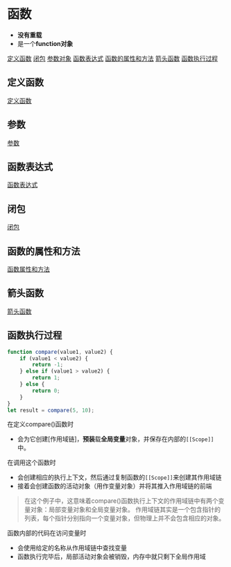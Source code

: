 # 函数

- **没有重载**
- 是一个**function对象**

[定义函数](#定义函数)
[闭包](#闭包)
[参数对象](#参数对象)
[函数表达式](#函数表达式)
[函数的属性和方法](#函数的属性和方法)
[箭头函数](#箭头函数)
[函数执行过程](#函数执行过程)

## 定义函数

[定义函数](JavaScript_Function_Definition.md)

## 参数

[参数](JavaScript_Function_Arguments.md)

## 函数表达式

[函数表达式](JavaScript_Function_Expression.md)

## 闭包

[闭包](JavaScript_Closures.md)

## 函数的属性和方法

[函数属性和方法](javascript_function_property_and_method.md)

## 箭头函数

[箭头函数](JavaScript_Arrow_Function_Expressions.md)

## 函数执行过程

```javascript
function compare(value1, value2) {
    if (value1 < value2) {
        return -1;
    } else if (value1 > value2) {
        return 1;
    } else {
        return 0;
    }
}
let result = compare(5, 10);
```

在定义compare()函数时

- 会为它创建[作用域链]，**预装**载**全局变量**对象，并保存在内部的`[[Scope]]`中。

在调用这个函数时

- 会创建相应的执行上下文，然后通过复制函数的`[[Scope]]`来创建其作用域链
- 接着会创建函数的活动对象（用作变量对象）并将其推入作用域链的前端

> 在这个例子中，这意味着compare()函数执行上下文的作用域链中有两个变量对象：局部变量对象和全局变量对象。
> 作用域链其实是一个包含指针的列表，每个指针分别指向一个变量对象，但物理上并不会包含相应的对象。

函数内部的代码在访问变量时

- 会使用给定的名称从作用域链中查找变量
- 函数执行完毕后，局部活动对象会被销毁，内存中就只剩下全局作用域
